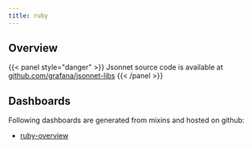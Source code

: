 ```yaml
---
title: ruby
---
```


## Overview



{{< panel style="danger" >}}
Jsonnet source code is available at [github.com/grafana/jsonnet-libs](https://github.com/grafana/jsonnet-libs/tree/master/ruby-mixin)
{{< /panel >}}

## Dashboards
Following dashboards are generated from mixins and hosted on github:


- [ruby-overview](https://github.com/monitoring-mixins/website/blob/master/assets/ruby/dashboards/ruby-overview.json)
